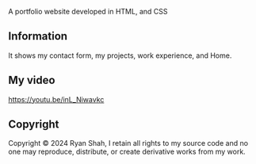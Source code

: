 A portfolio website developed in HTML, and CSS
## Information
It shows my contact form, my projects, work experience, and Home.
## My video
https://youtu.be/inL_Niwavkc
## Copyright
Copyright © 2024 Ryan Shah, I retain all rights to my source code and no one may reproduce, distribute, or create derivative works from my work.
